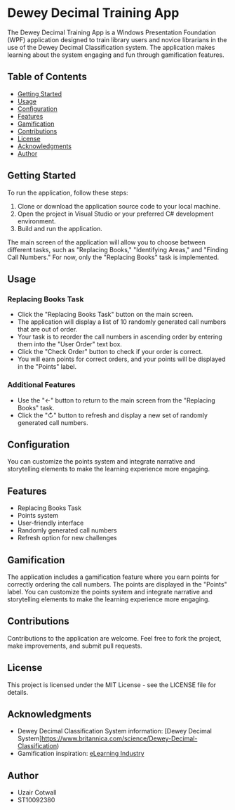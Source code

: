 ﻿# Dewey Decimal Training App

The Dewey Decimal Training App is a Windows Presentation Foundation (WPF) application designed to train library users and novice librarians in the use of the Dewey Decimal Classification system. The application makes learning about the system engaging and fun through gamification features.

## Table of Contents
- [Getting Started](#getting-started)
- [Usage](#usage)
- [Configuration](#configuration)
- [Features](#features)
- [Gamification](#gamification)
- [Contributions](#contributions)
- [License](#license)
- [Acknowledgments](#acknowledgments)
- [Author](#author)


## Getting Started

To run the application, follow these steps:

1. Clone or download the application source code to your local machine.
2. Open the project in Visual Studio or your preferred C# development environment.
3. Build and run the application.

The main screen of the application will allow you to choose between different tasks, such as "Replacing Books," "Identifying Areas," and "Finding Call Numbers." For now, only the "Replacing Books" task is implemented.

## Usage

### Replacing Books Task

- Click the "Replacing Books Task" button on the main screen.
- The application will display a list of 10 randomly generated call numbers that are out of order.
- Your task is to reorder the call numbers in ascending order by entering them into the "User Order" text box.
- Click the "Check Order" button to check if your order is correct.
- You will earn points for correct orders, and your points will be displayed in the "Points" label.

### Additional Features

- Use the "←" button to return to the main screen from the "Replacing Books" task.
- Click the "↻" button to refresh and display a new set of randomly generated call numbers.

## Configuration

You can customize the points system and integrate narrative and storytelling elements to make the learning experience more engaging.

## Features

- Replacing Books Task
- Points system
- User-friendly interface
- Randomly generated call numbers
- Refresh option for new challenges

## Gamification

The application includes a gamification feature where you earn points for correctly ordering the call numbers. The points are displayed in the "Points" label. You can customize the points system and integrate narrative and storytelling elements to make the learning experience more engaging.

## Contributions

Contributions to the application are welcome. Feel free to fork the project, make improvements, and submit pull requests.

## License

This project is licensed under the MIT License - see the LICENSE file for details.

## Acknowledgments

- Dewey Decimal Classification System information: [Dewey Decimal System]https://www.britannica.com/science/Dewey-Decimal-Classification)
- Gamification inspiration: [eLearning Industry](https://elearningindustry.com/subjects/gamification-education)

## Author
- Uzair Cotwall
- ST10092380

